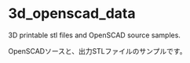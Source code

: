 # 3d_openscad_data
3D printable stl files and OpenSCAD source samples.

OpenSCADソースと、出力STLファイルのサンプルです。



